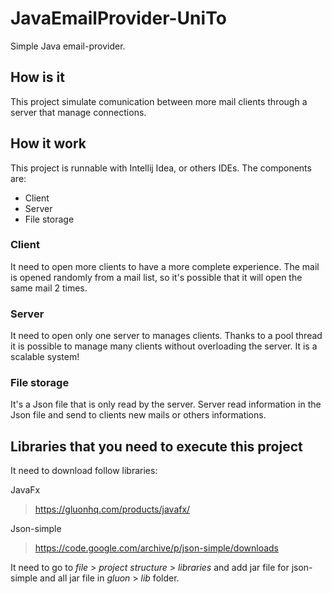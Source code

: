 # JavaEmailProvider-UniTo
Simple Java email-provider.

## How is it
This project simulate comunication between more mail clients through a server that manage connections.

## How it work
This project is runnable with Intellij Idea, or others IDEs.
The components are:
* Client
* Server
* File storage

### Client
It need to open more clients to have a more complete experience.
The mail is opened randomly from a mail list, so it's possible that it will open the same mail 2 times.

### Server
It need to open only one server to manages clients.
Thanks to a pool thread it is possible to manage many clients without overloading the server. It is a scalable system!

### File storage
It's a Json file that is only read by the server.
Server read information in the Json file and send to clients new mails or others informations.

## Libraries that you need to execute this project
It need to download follow libraries:

JavaFx
> https://gluonhq.com/products/javafx/

Json-simple
> https://code.google.com/archive/p/json-simple/downloads

It need to go to *file* > *project structure* > *libraries* and add jar file for json-simple and all jar file in *gluon* > *lib* folder.
